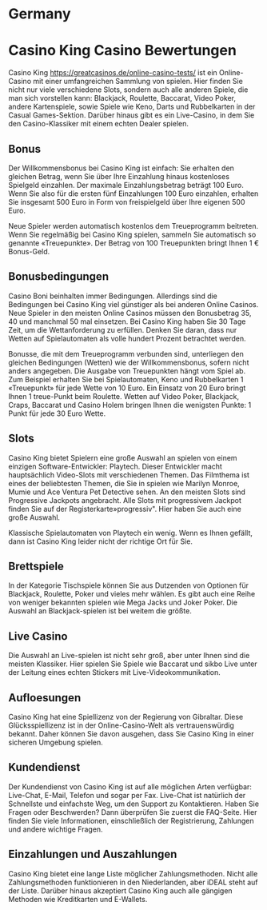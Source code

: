 # Germany
<h1>Casino King Casino Bewertungen</h1>

<p>Casino King&nbsp;<a href="https://greatcasinos.de/online-casino-tests/" target="_blank">https://greatcasinos.de/online-casino-tests/</a> ist ein Online-Casino mit einer umfangreichen Sammlung von spielen. Hier finden Sie nicht nur viele verschiedene Slots, sondern auch alle anderen Spiele, die man sich vorstellen kann: Blackjack, Roulette, Baccarat, Video Poker, andere Kartenspiele, sowie Spiele wie Keno, Darts und Rubbelkarten in der Casual Games-Sektion. Dar&uuml;ber hinaus gibt es ein Live-Casino, in dem Sie den Casino-Klassiker mit einem echten Dealer spielen.</p>

<h2>Bonus</h2>

<p>Der Willkommensbonus bei Casino King ist einfach: Sie erhalten den gleichen Betrag, wenn Sie &uuml;ber Ihre Einzahlung hinaus kostenloses Spielgeld einzahlen. Der maximale Einzahlungsbetrag betr&auml;gt 100 Euro. Wenn Sie also f&uuml;r die ersten f&uuml;nf Einzahlungen 100 Euro einzahlen, erhalten Sie insgesamt 500 Euro in Form von freispielgeld &uuml;ber Ihre eigenen 500 Euro.</p>

<p>Neue Spieler werden automatisch kostenlos dem Treueprogramm beitreten. Wenn Sie regelm&auml;&szlig;ig bei Casino King spielen, sammeln Sie automatisch so genannte &laquo;Treuepunkte&raquo;. Der Betrag von 100 Treuepunkten bringt Ihnen 1 &euro; Bonus-Geld.</p>

<h2>Bonusbedingungen</h2>

<p>Casino Boni beinhalten immer Bedingungen. Allerdings sind die Bedingungen bei Casino King viel g&uuml;nstiger als bei anderen Online Casinos. Neue Spieler in den meisten Online Casinos m&uuml;ssen den Bonusbetrag 35, 40 und manchmal 50 mal einsetzen. Bei Casino King haben Sie 30 Tage Zeit, um die Wettanforderung zu erf&uuml;llen. Denken Sie daran, dass nur Wetten auf Spielautomaten als volle hundert Prozent betrachtet werden.</p>

<p>Bonusse, die mit dem Treueprogramm verbunden sind, unterliegen den gleichen Bedingungen (Wetten) wie der Willkommensbonus, sofern nicht anders angegeben. Die Ausgabe von Treuepunkten h&auml;ngt vom Spiel ab. Zum Beispiel erhalten Sie bei Spielautomaten, Keno und Rubbelkarten 1 &laquo;Treuepunkt&raquo; f&uuml;r jede Wette von 10 Euro. Ein Einsatz von 20 Euro bringt Ihnen 1 treue-Punkt beim Roulette. Wetten auf Video Poker, Blackjack, Craps, Baccarat und Casino Holem bringen Ihnen die wenigsten Punkte: 1 Punkt f&uuml;r jede 30 Euro Wette.</p>

<h2>Slots</h2>

<p>Casino King bietet Spielern eine gro&szlig;e Auswahl an spielen von einem einzigen Software-Entwickler: Playtech. Dieser Entwickler macht haupts&auml;chlich Video-Slots mit verschiedenen Themen. Das Filmthema ist eines der beliebtesten Themen, die Sie in spielen wie Marilyn Monroe, Mumie und Ace Ventura Pet Detective sehen. An den meisten Slots sind Progressive Jackpots angebracht. Alle Slots mit progressivem Jackpot finden Sie auf der Registerkarte&raquo;progressiv&quot;. Hier haben Sie auch eine gro&szlig;e Auswahl.</p>

<p>Klassische Spielautomaten von Playtech ein wenig. Wenn es Ihnen gef&auml;llt, dann ist Casino King leider nicht der richtige Ort f&uuml;r Sie.</p>

<h2>Brettspiele</h2>

<p>In der Kategorie Tischspiele k&ouml;nnen Sie aus Dutzenden von Optionen f&uuml;r Blackjack, Roulette, Poker und vieles mehr w&auml;hlen. Es gibt auch eine Reihe von weniger bekannten spielen wie Mega Jacks und Joker Poker. Die Auswahl an Blackjack-spielen ist bei weitem die gr&ouml;&szlig;te.</p>

<h2>Live Casino</h2>

<p>Die Auswahl an Live-spielen ist nicht sehr gro&szlig;, aber unter Ihnen sind die meisten Klassiker. Hier spielen Sie Spiele wie Baccarat und sikbo Live unter der Leitung eines echten Stickers mit Live-Videokommunikation.</p>

<h2>Aufloesungen</h2>

<p>Casino King hat eine Spiellizenz von der Regierung von Gibraltar. Diese Gl&uuml;cksspiellizenz ist in der Online-Casino-Welt als vertrauensw&uuml;rdig bekannt. Daher k&ouml;nnen Sie davon ausgehen, dass Sie Casino King in einer sicheren Umgebung spielen.</p>

<h2>Kundendienst</h2>

<p>Der Kundendienst von Casino King ist auf alle m&ouml;glichen Arten verf&uuml;gbar: Live-Chat, E-Mail, Telefon und sogar per Fax. Live-Chat ist nat&uuml;rlich der Schnellste und einfachste Weg, um den Support zu Kontaktieren. Haben Sie Fragen oder Beschwerden? Dann &uuml;berpr&uuml;fen Sie zuerst die FAQ-Seite. Hier finden Sie viele Informationen, einschlie&szlig;lich der Registrierung, Zahlungen und andere wichtige Fragen.</p>

<h2>Einzahlungen und Auszahlungen</h2>

<p>Casino King bietet eine lange Liste m&ouml;glicher Zahlungsmethoden. Nicht alle Zahlungsmethoden funktionieren in den Niederlanden, aber iDEAL steht auf der Liste. Dar&uuml;ber hinaus akzeptiert Casino King auch alle g&auml;ngigen Methoden wie Kreditkarten und E-Wallets.</p>
